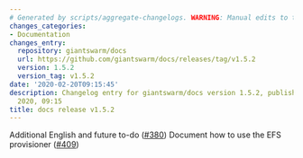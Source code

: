 ```yaml
---
# Generated by scripts/aggregate-changelogs. WARNING: Manual edits to this files will be overwritten.
changes_categories:
- Documentation
changes_entry:
  repository: giantswarm/docs
  url: https://github.com/giantswarm/docs/releases/tag/v1.5.2
  version: 1.5.2
  version_tag: v1.5.2
date: '2020-02-20T09:15:45'
description: Changelog entry for giantswarm/docs version 1.5.2, published on 20 February
  2020, 09:15
title: docs release v1.5.2
---
```


Additional English and future to-do ([#380](https://github.com/giantswarm/docs/pull/380))
Document how to use the EFS provisioner ([#409](https://github.com/giantswarm/docs/pull/409))
